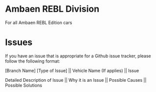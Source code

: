 Ambaen REBL Division
======

For all Ambaen REBL Edition cars

Issues
======

If you have an issue that is appropriate for a Github issue tracker, please follow the following format:

[Branch Name] [Type of Issue] || Vehicle Name (If applies) || Issue

Detailed Description of Issue || Why it is an Issue || Possible Causes || Possible Solutions
